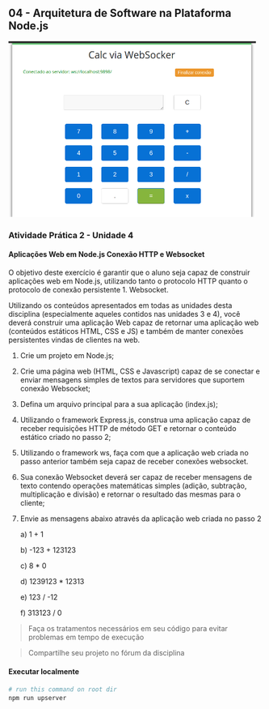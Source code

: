 ## 04 - Arquitetura de Software na Plataforma Node.js

![Print da tela principal](assets/calc.png)

### Atividade Prática 2 - Unidade 4

#### Aplicações Web em Node.js Conexão HTTP e Websocket

O objetivo deste exercício é garantir que o aluno seja capaz de construir aplicações web em Node.js, utilizando tanto o protocolo HTTP quanto o protocolo de conexão persistente 1. Websocket.

Utilizando os conteúdos apresentados em todas as unidades desta disciplina (especialmente aqueles contidos nas unidades 3 e 4), você deverá construir uma aplicação Web capaz de retornar uma aplicação web (conteúdos estáticos HTML, CSS e JS) e também de manter conexões persistentes vindas de clientes na web.

 1. Crie um projeto em Node.js;
 2. Crie uma página web (HTML, CSS e Javascript) capaz de se conectar e enviar mensagens simples de textos para servidores que suportem conexão Websocket;
 3. Defina um arquivo principal para a sua aplicação (index.js);
 4. Utilizando o framework Express.js, construa uma aplicação capaz de receber requisições HTTP de método GET e retornar o conteúdo estático criado no passo 2;
 5. Utilizando o framework ws, faça com que a aplicação web criada no passo anterior também seja capaz de receber conexões websocket.
 6. Sua conexão Websocket deverá ser capaz de receber mensagens de texto contendo operações matemáticas simples (adição, subtração, multiplicação e divisão) e retornar o resultado das mesmas para o cliente;
 7. Envie as mensagens abaixo através da aplicação web criada no passo 2

    a) 1 + 1

    b) -123 + 123123

    c) 8 * 0

    d) 1239123 * 12313

    e) 123 / -12

    f) 313123 / 0

 > Faça os tratamentos necessários em seu código para evitar problemas em tempo de execução

 > Compartilhe seu projeto no fórum da disciplina

#### Executar localmente

```sh
# run this command on root dir
npm run upserver
```